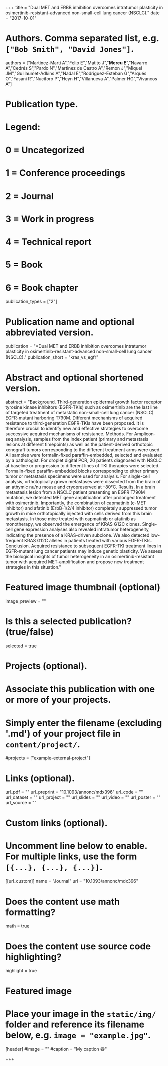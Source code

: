 +++
title = "Dual MET and ERBB inhibition overcomes intratumor plasticity in osimertinib-resistant-advanced non-small-cell lung cancer (NSCLC)."
date = "2017-10-01"

# Authors. Comma separated list, e.g. `["Bob Smith", "David Jones"]`.


authors = ["Martinez-Marti A","Felip E","Matito J","**Mereu E**","Navarro A","Cedrés S","Pardo N","Martinez de Castro A","Remon J","Miquel JM","Guillaumet-Adkins A","Nadal E","Rodriguez-Esteban G","Arqués O","Fasani R","Nuciforo P","Heyn H","Villanueva A","Palmer HG","Vivancos A"]



# Publication type.
# Legend:
# 0 = Uncategorized
# 1 = Conference proceedings
# 2 = Journal
# 3 = Work in progress
# 4 = Technical report
# 5 = Book
# 6 = Book chapter
publication_types = ["2"]

# Publication name and optional abbreviated version.
publication = "*Dual MET and ERBB inhibition overcomes intratumor plasticity in osimertinib-resistant-advanced non-small-cell lung cancer (NSCLC)."
publication_short = "kras_vs_egfr"


# Abstract and optional shortened version.
abstract = "Background. Third-generation epidermal growth factor receptor tyrosine kinase inhibitors (EGFR-TKIs) such as osimertinib are the last line of targeted treatment of metastatic non-small-cell lung cancer (NSCLC) EGFR-mutant harboring T790M. Different mechanisms of acquired resistance to third-generation EGFR-TKIs have been proposed. It is therefore crucial to identify new and effective strategies to overcome successive acquired mechanisms of resistance. Methods. For Amplicon-seq analysis, samples from the index patient (primary and metastasis lesions at different timepoints) as well as the patient-derived orthotopic xenograft tumors corresponding to the different treatment arms were used. All samples were formalin-fixed paraffin-embedded, selected and evaluated by a pathologist. For droplet digital PCR, 20 patients diagnosed with NSCLC at baseline or progression to different lines of TKI therapies were selected. Formalin-fixed paraffin-embedded blocks corresponding to either primary tumor or metastasis specimens were used for analysis. For single-cell analysis, orthotopically grown metastases were dissected from the brain of an athymic nu/nu mouse and cryopreserved at −80°C. Results. In a brain metastasis lesion from a NSCLC patient presenting an EGFR T790M mutation, we detected MET gene amplification after prolonged treatment with osimertinib. Importantly, the combination of capmatinib (c-MET inhibitor) and afatinib (ErbB-1/2/4 inhibitor) completely suppressed tumor growth in mice orthotopically injected with cells derived from this brain metastasis. In those mice treated with capmatinib or afatinib as monotherapy, we observed the emergence of KRAS G12C clones. Single-cell gene expression analyses also revealed intratumor heterogeneity, indicating the presence of a KRAS-driven subclone. We also detected low-frequent KRAS G12C alleles in patients treated with various EGFR-TKIs. Conclusion. Acquired resistance to subsequent EGFR-TKI treatment lines in EGFR-mutant lung cancer patients may induce genetic plasticity. We assess the biological insights of tumor heterogeneity in an osimertinib-resistant tumor with acquired MET-amplification and propose new treatment strategies in this situation."

# Featured image thumbnail (optional)
image_preview = ""

# Is this a selected publication? (true/false)
selected = true

# Projects (optional).
#   Associate this publication with one or more of your projects.
#   Simply enter the filename (excluding '.md') of your project file in `content/project/`.
#projects = ["example-external-project"]

# Links (optional).
url_pdf = ""
url_preprint = "10.1093/annonc/mdx396"
url_code = ""
url_dataset = ""
url_project = ""
url_slides = ""
url_video = ""
url_poster = ""
url_source = ""

# Custom links (optional).
#   Uncomment line below to enable. For multiple links, use the form `[{...}, {...}, {...}]`.
[[url_custom]]
name = "Journal"
url = "10.1093/annonc/mdx396"

# Does the content use math formatting?
math = true

# Does the content use source code highlighting?
highlight = true
  
# Featured image
# Place your image in the `static/img/` folder and reference its filename below, e.g. `image = "example.jpg"`.
[header]
#image = ""
#caption = "My caption :smile:"

+++



